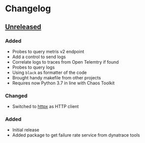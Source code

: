 # Changelog

## [Unreleased][]

[Unreleased]: https://github.com/chaostoolkit/chaostoolkit-dynatrace/compare/0.1.0...HEAD

### Added

* Probes to query metris v2 endpoint
* Add a control to send logs
* Correlate logs to traces from Open Telemtry if found
* Probes to query logs
* Using `black` as formatter of the code
* Brought handy makefile from other projects
* Requires now Python 3.7 in line with Chaos Toolkit

### Changed

* Switched to [httpx][] as HTTP client

[httpx]: https://www.python-httpx.org/

### Added

-   Initial release
-   Added package to get failure rate service from dynatrace tools